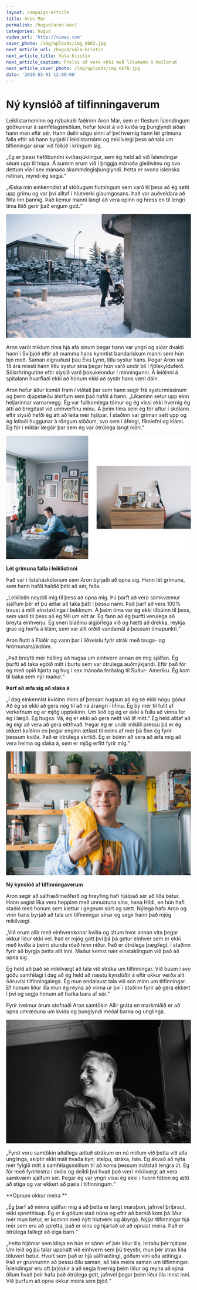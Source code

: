 ```yaml
---
layout: campaign-article
title: Aron Már
permalink: /hugud/aron-mar/
categories: hugud
video_url: 'http://vimeo.com'
cover_photo: /img/uploads/img_0063.jpg
next_article_url: /hugud/vala-kristin
next_article_title: Vala Kristín
next_article_caption: Frelsi að vera ekki með líkamann á heilanum
next_article_cover_photo: /img/uploads/img_0670.jpg
date: '2018-03-01 12:00:00'
---
```

# Ný kynslóð af tilfinningaverum

Leiklistarneminn og nýbakaði faðirinn Aron Már, sem er flestum Íslendingum góðkunnur á samfélagsmiðlum, hefur tekist á við kvíða og þunglyndi síðan hann man eftir sér. Hann deilir sögu sinni af því hvernig hann lét grímuna falla eftir að hann byrjaði í leiklistarnámi og mikilvægi þess að tala um tilfinningar sínar við fólkið í kringum sig. 

„Ég er þessi hefðbundni kvíðasjúklingur, sem ég held að við Íslendingar séum upp til hópa. Á sumrin erum við í þriggja mánaða gleðivímu og svo dettum við í sex mánaða skammdegisþunglyndi. Þetta er svona íslenska rútínan, myndi ég segja.“

„Æska mín einkenndist af stöðugum flutningum sem varð til þess að ég setti upp grímu og var því alltaf í hlutverki glaumgosans. Það var auðveldara að fitta inn þannig. Það kemur manni langt að vera opinn og hress en til lengri tíma litið gerir það engum gott.“

![](/img/uploads/img_0123.jpg)

 Aron varði miklum tíma hjá afa sínum þegar hann var yngri og síðar dvaldi hann í Svíþjóð eftir að mamma hans kynntist bandarískum manni sem hún bjó með. Saman eignuðust þau Evu Lynn, litlu systur hans.  Þegar Aron var 18 ára missti hann litlu  systur sína þegar hún varð undir bíl í fjölskylduferð. Sólarhringurinn eftir slysið varð þokukenndur í minningunni. Á leiðinni á spítalann hvarflaði ekki að honum ekki að systir hans væri dáin.

Aron hefur áður komið fram í viðtali þar sem hann segir frá systurmissinum og þeim djúpstæðu áhrifum sem það hafði á hann. „Líkaminn setur upp einn heljarinnar varnarvegg. Ég var fullkomlega tómur og ég vissi ekki hvernig ég átti að bregðast við umhverfinu mínu. Á þeim tíma sem ég fór aftur í skólann eftir slysið hefði ég átt að leita mér hjálpar. Í staðinn var gríman sett upp og ég leitaði huggunar á röngum stöðum, svo sem í áfengi, fíkniefni og klámi. Ég fór í miklar lægðir þar sem ég var ótrúlega langt niðri.“

![](/img/uploads/aron.jpg)

**Lét grímuna falla í leiklistinni**

 Það var í listaháskólanum sem Aron byrjaði að opna sig. Hann lét grímuna, sem hann hafði haldið þétt að sér, falla.

„Leiklistin neyddi mig til þess að opna mig. Þú þarft að vera samkvæmur sjálfum þér ef þú ætlar að taka þátt í þessu námi. Það þarf að vera 100% traust á milli einstaklinga í bekknum. Á þeim tíma var ég ekki tilbúinn til þess, sem varð til þess að ég féll um eitt ár. Ég fann að ég þurfti verulega að breyta einhverju. Ég sneri blaðinu algjörlega við og hætti að drekka, reykja gras og horfa á klám, sem var allt orðið vandamál á þessum tímapunkti.“

Aron flutti á Flúðir og vann þar í liðveislu fyrir strák með tauga- og hrörnunarsjúkdóm. 

„Það breytti mér helling að hugsa um einhvern annan en mig sjálfan. Ég þurfti að taka egóið mitt í burtu sem var ótrúlega auðmýkjandi. Eftir það fór ég með opið hjarta og hug í sex mánaða ferðalag til Suður- Ameríku. Ég kom til baka sem nýr maður.“

**Þarf að æfa sig að slaka á**

„Í dag einkennist kvíðinn minn af þessari hugsun að ég sé ekki nógu góður. Að ég sé ekki að gera nóg til að ná árangri í lífinu. Ég bý mér til fullt af verkefnum og er mjög upptekinn. Um leið og ég er ekki á fullu að vinna fer ég í lægð. Ég hugsa: Vá, ég er ekki að gera neitt við líf mitt.“ Ég held alltaf að ég eigi að vera að gera eitthvað.  Þegar ég er undir mikilli pressu þá er ég ekkert kvíðinn en þegar enginn ætlast til neins af mér þá finn ég fyrir þessum kvíða. Það er ótrúlega skrítið.  Ég er búinn að vera að æfa mig að vera heima og slaka á, sem er mjög erfitt fyrir mig.“

![](/img/uploads/img_0057.jpg)

**Ný kynslóð af tilfinningaverum**

Aron segir að sálfræðimeðferð og hreyfing hafi hjálpað sér að líða betur. Hann segist líka vera heppinn með unnustuna sína, hana Hildi, en hún hafi staðið með honum sem klettur í gegnum súrt og sætt. Nýlega hafa Aron og vinir hans byrjað að tala um tilfinningar sínar og segir hann það mjög mikilvægt.

„Við erum allir með einhverskonar kvíða og látum hvor annan vita þegar okkur líður ekki vel. Það er mjög gott því þá þá getur einhver sem er ekki með kvíða á þeirri stundu róað hinn niður. Það er ótrúlega þægilegt, í staðinn fyrir að byrgja þetta allt inni. Maður kemst nær einstaklingum við það að opna sig.

 Ég held að það sé mikilvægt að tala við stráka um tilfinningar. Við búum í svo góðu samfélagi í dag að ég held að næstu kynslóðir á eftir okkur verða allt öðruvísi tilfinningalega. Ég mun endalaust tala við son minn um tilfinningar. Ef honum líður illa mun ég reyna að vinna úr því í staðinn fyrir að gera ekkert í því og segja honum að harka bara af sér.“ 

Fyrir tveimur árum stofnaði Aron samtökin Allir gráta en markmiðið er að opna umræðuna um kvíða og þunglyndi meðal barna og unglinga.

![null](/img/uploads/img_0133.jpg)

„Fyrst voru samtökin aðallega ætluð strákum en nú miðum við þetta við alla unglinga, skiptir ekki máli hvaða kyn; stelpu, stráka, hán. Ég ákvað að nýta mér fylgið mitt á samfélagsmiðlum til að koma þessum málstað lengra út. Ég fór með fyrirlestra í skóla og deildi því hvað það væri mikilvægt að vera samkvæm sjálfum sér. Þegar ég var yngri vissi ég ekki í hvorn fótinn ég ætti að stíga og var ekkert að pæla í tilfinningum.“

**Opnum okkur meira **

„Ég þarf að minna sjálfan mig á að þetta er langt maraþon, jafnvel þríþraut, ekki spretthlaup. Ég er á góðum stað núna og eftir að barnið kom þá líður mér mun betur, er kominn með nýtt hlutverk og ábyrgð. Nýjar tilfinningar hjá mér sem eru að spretta, það er eins og hjartað sé að opnast meira. Það er ótrúlega fallegt að eiga barn.“

„Þetta hljómar sem klisja en hún er sönn: ef þér líður illa, leitaðu þér hjálpar. Um leið og þú talar upphátt við einhvern sem þú treystir, mun þér strax líða töluvert betur. Hvort sem það er hjá sálfræðingi, góðum vini eða ættingja. Það er grunnurinn að þessu öllu saman, að tala meira saman um tilfinningar. Íslendingar eru oft þrjóskir á að segja hvernig þeim líður og reyna að sýna öllum hvað þeir hafa það ótrúlega gott, jafnvel þegar þeim líður illa innst inni.  Við þurfum að opna okkur meira sem þjóð.“
